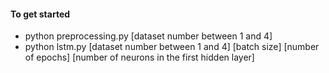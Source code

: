 #### To get started
- python preprocessing.py [dataset number between 1 and 4]
- python lstm.py [dataset number between 1 and 4] [batch size] [number of epochs] [number of neurons in the first hidden layer]
